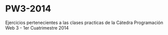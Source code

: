PW3-2014
========

Ejercicios pertenecientes a las clases practicas de la Cátedra Programación Web 3 - 1er Cuatrimestre 2014

